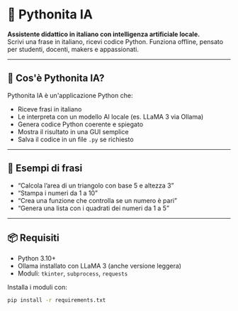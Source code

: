 
# 🧠 Pythonita IA

**Assistente didattico in italiano con intelligenza artificiale locale.**  
Scrivi una frase in italiano, ricevi codice Python. Funziona offline, pensato per studenti, docenti, makers e appassionati.

---

## 🚀 Cos'è Pythonita IA?

Pythonita IA è un'applicazione Python che:
- Riceve frasi in italiano
- Le interpreta con un modello AI locale (es. LLaMA 3 via Ollama)
- Genera codice Python coerente e spiegato
- Mostra il risultato in una GUI semplice
- Salva il codice in un file `.py` se richiesto

---

## 🧾 Esempi di frasi

- “Calcola l’area di un triangolo con base 5 e altezza 3”  
- “Stampa i numeri da 1 a 10”  
- “Crea una funzione che controlla se un numero è pari”  
- “Genera una lista con i quadrati dei numeri da 1 a 5”

---

## 📦 Requisiti

- Python 3.10+
- Ollama installato con LLaMA 3 (anche versione leggera)
- Moduli: `tkinter`, `subprocess`, `requests`

Installa i moduli con:

```bash
pip install -r requirements.txt


